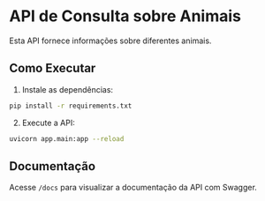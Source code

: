 # API de Consulta sobre Animais

Esta API fornece informações sobre diferentes animais.

## Como Executar

1. Instale as dependências:

```bash
pip install -r requirements.txt
```

2. Execute a API:

```bash
uvicorn app.main:app --reload
```

## Documentação

Acesse `/docs` para visualizar a documentação da API com Swagger.
